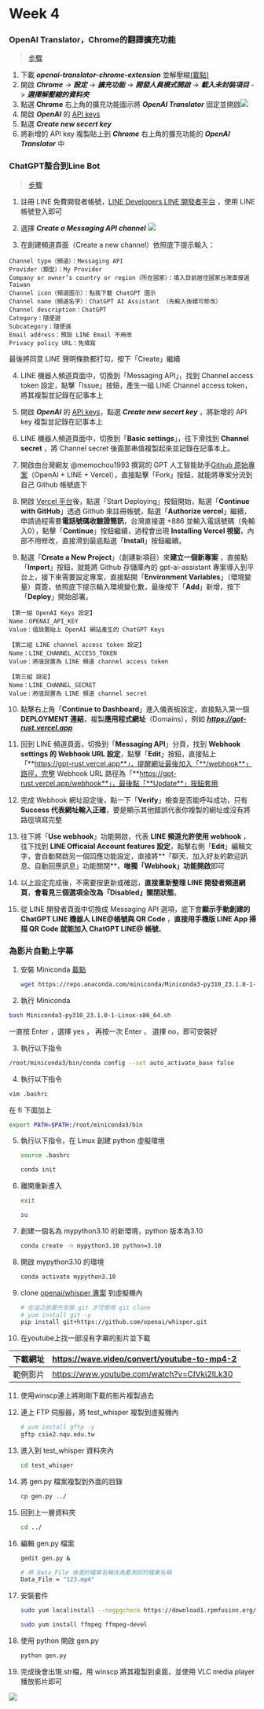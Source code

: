 # Week 4



### OpenAI Translator，Chrome的翻譯擴充功能

> [步驟](https://www.kocpc.com.tw/archives/482936)

1.  下載 ***openai-translator-chrome-extension*** 並解壓縮[(載點)](https://github.com/yetone/openai-translator/releases/download/v0.0.15/openai-translator-chrome-extension-0.0.15.zip)
2.  開啟 ***Chrome*** -> ***設定*** -> ***擴充功能*** -> ***開發人員模式開啟***  -> ***載入未封裝項目***  -> ***選擇解壓縮的資料夾***
3.  點選 **Chrome** 右上角的擴充功能圖示將 ***OpenAI Translator*** 固定並開啟![](https://github.com/Roy-Roo/Note/blob/main/111-2Linux%E7%B3%BB%E7%B5%B1%E8%87%AA%E5%8B%95%E5%8C%96%E9%81%8B%E7%B6%AD/note/picture/week4/OpenAI%20Translator-1.jpg)
4.  開啟 ***OpenAI*** 的 [API keys](https://platform.openai.com/account/api-keys)
5.  點選 ***Create new secert key***
6.  將新增的 API key 複製貼上到 ***Chrome*** 右上角的擴充功能的 ***OpenAI Translator***  中



### ChatGPT整合到Line Bot

> [步驟](https://mrmad.com.tw/chatgpt-line-robot-creation-teaching)

1.  註冊 LINE 免費開發者帳號，[LINE Developers LINE 開發者平台](https://developers.line.biz/zh-hant/) ，使用 LINE 帳號登入即可

2.  選擇 ***Create a Messaging API channel*** ![](https://github.com/Roy-Roo/Note/blob/main/111-2Linux%E7%B3%BB%E7%B5%B1%E8%87%AA%E5%8B%95%E5%8C%96%E9%81%8B%E7%B6%AD/note/picture/week4/ChatGPT%E6%95%B4%E5%90%88%E5%88%B0Line%20Bot-1.jpg)

3.  在創建頻道頁面（Create a new channel）依照底下提示輸入：

   ```
   Channel type（頻道）：Messaging API
   Provider（類型）：My Provider
   Company or owner’s country or region（所在國家）：填入目前居住國家台灣直接選 Taiwan
   Channel icon（頻道圖示）：點我下載 ChatGPT 圖示
   Channel name（頻道名字）：ChatGPT AI Assistant （先輸入後續可修改）
   Channel description：ChatGPT
   Category：隨便選
   Subcategory：隨便選
   Email address：預設 LINE Email 不用改
   Privacy policy URL：免填寫
   ```

   最後將同意 LINE 聲明條款都打勾，按下「Create」繼續

4.  LINE 機器人頻道頁面中，切換到「Messaging API」，找到 Channel access token 設定，點擊「Issue」按鈕，產生一組 LINE Channel access token，將其複製並記錄在記事本上

5.  開啟 ***OpenAI*** 的 [API keys](https://platform.openai.com/account/api-keys)，點選 ***Create new secert key*** ，將新增的 API key 複製並記錄在記事本上

6. LINE 機器人頻道頁面中，切換到「**Basic settings**」，往下滑找到 **Channel secret** ，將 Channel secret 後面那串值複製起來並記錄在記事本上。

7.  開啟由台灣網友 @memochou1993 撰寫的 GPT 人工智能助手[Github 原始專案](https://github.com/memochou1993/gpt-ai-assistant)（OpenAI + LINE + Vercel），直接點擊「Fork」按鈕，就能將專案分流到自己 Github 帳號底下

8.  開啟 [Vercel 平台](https://vercel.com/dashboard)後，點選「Start Deploying」按鈕開始，點選「**Continue with GitHub**」透過 Github 來註冊帳號，點選「**Authorize vercel**」繼續，申請過程需要**電話號碼收驗證簡訊**，台灣直接選 +886 並輸入電話號碼（免輸入0），點擊「**Continue**」按鈕繼續，過程會出現 **Installing Vercel 視窗**，內部不用修改，直接滑到最底點選「**Install**」按鈕繼續。

9.  點選「**Create a New Project**」（創建新項目）來**建立一個新專案** ，直接點「**Import**」按鈕，就能將 Github 存儲庫內的 gpt-ai-assistant 專案導入到平台上，接下來需要設定專案，直接點開「**Environment Variables**」（環境變量）頁簽，依照底下提示輸入環境變化數，最後按下「**Add**」新增，按下「**Deploy**」開始部署。

   ```
   【第一組 OpenAI Keys 設定】
   Name：OPENAI_API_KEY
   Value：值設置貼上 OpenAI 網站產生的 ChatGPT Keys
   
   【第二組 LINE channel access token 設定】
   Name：LINE_CHANNEL_ACCESS_TOKEN
   Value：將值設置為 LINE 頻道 channel access token
   
   【第三組 設定】
   Name：LINE_CHANNEL_SECRET
   Value：將值設置為 LINE 頻道 channel secret
   ```

10. 點擊右上角「**Continue to Dashboard**」進入儀表板設定，直接點入第一個 **DEPLOYMENT 連結**，複製**應用程式網址**（Domains），例如 ***https://gpt-rust.vercel.app***

11. 回到 LINE 頻道頁面，切換到「**Messaging API**」分頁，找到 **Webhook settings 的 Webhook URL 設定**，點擊「**Edit**」按鈕，直接貼上「**https://gpt-rust.vercel.app**」，提醒網址最後加入「**/webhook**」路徑，完整 Webhook URL 路徑為「**https://gpt-rust.vercel.app/webhook**」，最後點「**Update**」按鈕套用

12. 完成 Webhook 網址設定後，點一下「**Verify**」檢查是否能呼叫成功，只有 **Success 代表網址輸入正確**，要是顯示其他錯誤代表你複製的網址或沒有將路徑填寫完整

13. 往下將「**Use webhook**」功能開啟，代表 **LINE 頻道允許使用 webhook** ，往下找到 **LINE Officaial Account features 設定**，點擊右側「**Edit**」編輯文字，會自動開啟另一個回應功能設定，直接將**「聊天、加入好友的歡迎訊息、自動回應訊息」功能關閉**，**唯獨「Webhook」功能開啟**即可

14. 以上設定完成後，不需要按更新或確認，**直接重新整理 LINE 開發者頻道網頁**，**會看見三個選項全改為「Disabled」關閉狀態**。

15. 從 LINE 開發者頁面中切換成 Messaging API 選項，底下會**顯示手動創建的 ChatGPT LINE 機器人 LINE@帳號與 QR Code** ，**直接用手機版 LINE App 掃描 QR Code 就能加入 ChatGPT LINE@ 帳號**。



### 為影片自動上字幕

1. 安裝 Miniconda [載點](https://docs.conda.io/en/latest/miniconda.html#linux-installers)

   ```sh
   wget https://repo.anaconda.com/miniconda/Miniconda3-py310_23.1.0-1-Linux-x86_64.sh
   ```

2.  執行 Miniconda

   ```sh
   bash Miniconda3-py310_23.1.0-1-Linux-x86_64.sh
   ```

   一直按 Enter ，選擇 yes ， 再按一次 Enter ， 選擇 no，即可安裝好

3.  執行以下指令

   ```sh
   /root/miniconda3/bin/conda config --set auto_activate_base false
   ```

4.  執行以下指令

   ```sh
   vim .bashrc
   ```

   在 fi 下面加上

   ```sh
   export PATH=$PATH:/root/miniconda3/bin
   ```

5. 執行以下指令，在 Linux 創建 python 虛擬環境

   ```sh
   source .bashrc
   ```

   ```sh
   conda init
   ```

6. 離開重新進入

   ```sh
   exit
   ```

   ```sh
   su
   ```

7. 創建一個名為 mypython3.10 的新環境，python 版本為3.10

   ```sh
   conda create -n mypython3.10 python=3.10
   ```

8. 開啟 mypython3.10 的環境

   ```sh
   conda activate mypython3.10
   ```

9. clone [openai/whisper 專案](https://github.com/openai/whisper) 到虛擬機內

   ```sh
   # 在這之前要先安裝 git 才可使用 git clone
   # yum install git -y
   pip install git+https://github.com/openai/whisper.git
   ```

10. 在youtube上找一部沒有字幕的影片並下載

   | 下載網址 | https://wave.video/convert/youtube-to-mp4-2 |
   | :------- | ------------------------------------------- |
   | 範例影片 | https://www.youtube.com/watch?v=CIVki2lLk30 |

11. 使用winscp連上將剛剛下載的影片複製過去

12. 連上 FTP 伺服器，將 test_whisper 複製到虛擬機內

    ```sh
    # yum install gftp -y
    gftp csie2.nqu.edu.tw
    ```

13. 進入到 test_whisper 資料夾內

    ```sh
    cd test_whisper
    ```

14. 將 gen.py 檔案複製到外面的目錄

    ```sh
    cp gen.py ../
    ```

15. 回到上一層資料夾

    ```sh
    cd ../
    ```

16. 編輯 gen.py 檔案

    ```sh
    gedit gen.py &
    ```

    ```sh
    # 將 Data_File 後面的檔案名稱改為要測試的檔案名稱
    Data_File = "123.mp4"
    ```

18. 安裝套件

    ```sh
    sudo yum localinstall --nogpgcheck https://download1.rpmfusion.org/free/el/rpmfusion-free-release-7.noarch.rpm
    ```

    ```sh
    sudo yum install ffmpeg ffmpeg-devel
    ```

19. 使用 python 開啟 gen.py

    ```sh
    python gen.py
    ```

19. 完成後會出現.str檔，用 winscp 將其複製到桌面，並使用 VLC media player 播放影片即可

![](https://github.com/Roy-Roo/Note/blob/main/111-2Linux%E7%B3%BB%E7%B5%B1%E8%87%AA%E5%8B%95%E5%8C%96%E9%81%8B%E7%B6%AD/note/picture/week4/%E7%82%BA%E5%BD%B1%E7%89%87%E8%87%AA%E5%8B%95%E4%B8%8A%E5%AD%97%E5%B9%95-1.jpg)
